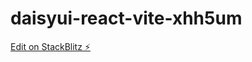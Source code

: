 # daisyui-react-vite-xhh5um

[Edit on StackBlitz ⚡️](https://stackblitz.com/edit/daisyui-react-vite-xhh5um)